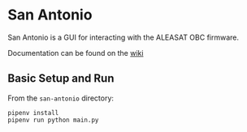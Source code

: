 # San Antonio

San Antonio is a GUI for interacting with the ALEASAT OBC firmware.

Documentation can be found on the [wiki](https://wiki.aleasat.space/en/space-segment/cdh/san-antonio)

## Basic Setup and Run

From the `san-antonio` directory:
```console
pipenv install
pipenv run python main.py
```
